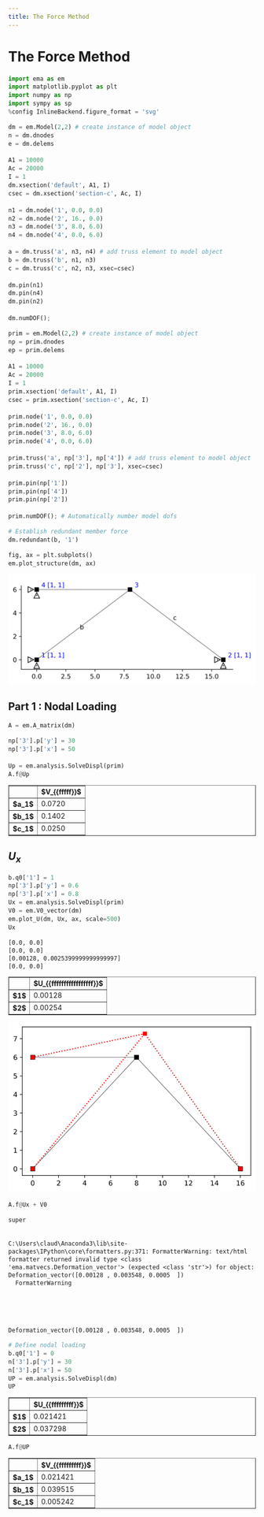 ```yaml
---
title: The Force Method
---
```


# The Force Method

```python
import ema as em
import matplotlib.pyplot as plt
import numpy as np
import sympy as sp
%config InlineBackend.figure_format = 'svg'
```


```python
dm = em.Model(2,2) # create instance of model object
n = dm.dnodes 
e = dm.delems

A1 = 10000
Ac = 20000
I = 1
dm.xsection('default', A1, I)
csec = dm.xsection('section-c', Ac, I)

n1 = dm.node('1', 0.0, 0.0)
n2 = dm.node('2', 16., 0.0)
n3 = dm.node('3', 8.0, 6.0)
n4 = dm.node('4', 0.0, 6.0)

a = dm.truss('a', n3, n4) # add truss element to model object
b = dm.truss('b', n1, n3)
c = dm.truss('c', n2, n3, xsec=csec)

dm.pin(n1)
dm.pin(n4)
dm.pin(n2)

dm.numDOF();
```


```python
prim = em.Model(2,2) # create instance of model object
np = prim.dnodes 
ep = prim.delems

A1 = 10000
Ac = 20000
I = 1
prim.xsection('default', A1, I)
csec = prim.xsection('section-c', Ac, I)

prim.node('1', 0.0, 0.0)
prim.node('2', 16., 0.0)
prim.node('3', 8.0, 6.0)
prim.node('4', 0.0, 6.0)

prim.truss('a', np['3'], np['4']) # add truss element to model object
prim.truss('c', np['2'], np['3'], xsec=csec)

prim.pin(np['1'])
prim.pin(np['4'])
prim.pin(np['2'])

prim.numDOF(); # Automatically number model dofs
```


```python
# Establish redundant member force
dm.redundant(b, '1')
```


```python
fig, ax = plt.subplots()
em.plot_structure(dm, ax)
```


![svg](img/output_5_0.svg)


## Part 1 : Nodal Loading


```python
A = em.A_matrix(dm)
```


```python
np['3'].p['y'] = 30
np['3'].p['x'] = 50

Up = em.analysis.SolveDispl(prim)
A.f@Up
```




<table border="1" class="dataframe">
  <thead>
    <tr style="text-align: right;">
      <th></th>
      <th>$V_{{fffff}}$</th>
    </tr>
  </thead>
  <tbody>
    <tr>
      <th>$a_1$</th>
      <td>0.0720</td>
    </tr>
    <tr>
      <th>$b_1$</th>
      <td>0.1402</td>
    </tr>
    <tr>
      <th>$c_1$</th>
      <td>0.0250</td>
    </tr>
  </tbody>
</table>



## $U_x$


```python
b.q0['1'] = 1
np['3'].p['y'] = 0.6
np['3'].p['x'] = 0.8
Ux = em.analysis.SolveDispl(prim)
V0 = em.V0_vector(dm)
em.plot_U(dm, Ux, ax, scale=500)
Ux
```

    [0.0, 0.0]
    [0.0, 0.0]
    [0.00128, 0.0025399999999999997]
    [0.0, 0.0]
    




<table border="1" class="dataframe">
  <thead>
    <tr style="text-align: right;">
      <th></th>
      <th>$U_{{fffffffffffffffff}}$</th>
    </tr>
  </thead>
  <tbody>
    <tr>
      <th>$1$</th>
      <td>0.00128</td>
    </tr>
    <tr>
      <th>$2$</th>
      <td>0.00254</td>
    </tr>
  </tbody>
</table>




![svg](img/output_10_2.svg)



```python
A.f@Ux + V0
```

    super
    

    C:\Users\claud\Anaconda3\lib\site-packages\IPython\core\formatters.py:371: FormatterWarning: text/html formatter returned invalid type <class 'ema.matvecs.Deformation_vector'> (expected <class 'str'>) for object: Deformation_vector([0.00128 , 0.003548, 0.0005  ])
      FormatterWarning
    




    Deformation_vector([0.00128 , 0.003548, 0.0005  ])




```python
# Define nodal loading
b.q0['1'] = 0
n['3'].p['y'] = 30
n['3'].p['x'] = 50
UP = em.analysis.SolveDispl(dm)
UP
```



<table border="1" class="dataframe">
  <thead>
    <tr style="text-align: right;">
      <th></th>
      <th>$U_{{fffffffff}}$</th>
    </tr>
  </thead>
  <tbody>
    <tr>
      <th>$1$</th>
      <td>0.021421</td>
    </tr>
    <tr>
      <th>$2$</th>
      <td>0.037298</td>
    </tr>
  </tbody>
</table>




```python
A.f@UP
```



<table border="1" class="dataframe">
  <thead>
    <tr style="text-align: right;">
      <th></th>
      <th>$V_{{fffffffff}}$</th>
    </tr>
  </thead>
  <tbody>
    <tr>
      <th>$a_1$</th>
      <td>0.021421</td>
    </tr>
    <tr>
      <th>$b_1$</th>
      <td>0.039515</td>
    </tr>
    <tr>
      <th>$c_1$</th>
      <td>0.005242</td>
    </tr>
  </tbody>
</table>


